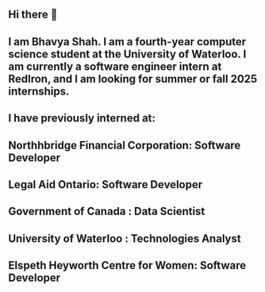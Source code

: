 ## Hi there 👋

## I am Bhavya Shah. I am a fourth-year computer science student at the University of Waterloo. I am currently a software engineer intern at RedIron, and I am looking for summer or fall 2025 internships.

## I have previously interned at:

## Northhbridge Financial Corporation: Software Developer
## Legal Aid Ontario: Software Developer
## Government of Canada : Data Scientist
## University of Waterloo : Technologies Analyst
## Elspeth Heyworth Centre for Women: Software Developer

<!--
**bhavyashah81/bhavyashah81** is a ✨ _special_ ✨ repository because its `README.md` (this file) appears on your GitHub profile.

Here are some ideas to get you started:

- 🔭 I’m currently working on ...
- 🌱 I’m currently learning ...
- 👯 I’m looking to collaborate on ...
- 🤔 I’m looking for help with ...
- 💬 Ask me about ...
- 📫 How to reach me: ...
- 😄 Pronouns: ...
- ⚡ Fun fact: ...
-->
